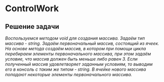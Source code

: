 # ControlWork

## Решение задачи 

*Воспользуемся методом void для создания массива. Задаём тип массива - string. Задаём первоначальный массив, состоящий из ячеек. На основе метода создаём массив, в котором при помощи цикла перебираем элементы первоначального массива, при этом задаём условие, что массив должен быть меньше либо равен 3. 
Если полученный массив удовлетворяет заданным условиям, то выводим его в консоль с таким же типом - string. В ячейке нового массива попадают некоторые элементы первоначального массива.*
